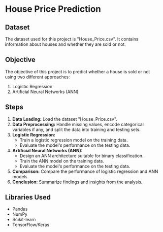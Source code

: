 # House Price Prediction

## Dataset
The dataset used for this project is "House_Price.csv". It contains information about houses and whether they are sold or not.

## Objective
The objective of this project is to predict whether a house is sold or not using two different approaches:
1. Logistic Regression
2. Artificial Neural Networks (ANN)

## Steps
1. **Data Loading:** Load the dataset "House_Price.csv".
2. **Data Preprocessing:** Handle missing values, encode categorical variables if any, and split the data into training and testing sets.
3. **Logistic Regression:**
   - Train a logistic regression model on the training data.
   - Evaluate the model's performance on the testing data.
4. **Artificial Neural Networks (ANN):**
   - Design an ANN architecture suitable for binary classification.
   - Train the ANN model on the training data.
   - Evaluate the model's performance on the testing data.
5. **Comparison:** Compare the performance of logistic regression and ANN models.
6. **Conclusion:** Summarize findings and insights from the analysis.

## Libraries Used
- Pandas
- NumPy
- Scikit-learn
- TensorFlow/Keras

